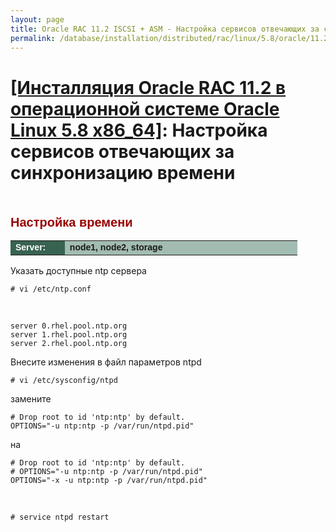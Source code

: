 ```yaml
---
layout: page
title: Oracle RAC 11.2 ISCSI + ASM - Настройка сервисов отвечающих за синхронизацию времени
permalink: /database/installation/distributed/rac/linux/5.8/oracle/11.2/setup-actual-time/
---
```


# <a href="/database/installation/distributed/rac/linux/5.8/oracle/11.2/">[Инсталляция Oracle RAC 11.2 в операционной системе Oracle Linux 5.8 x86_64]</a>: Настройка сервисов отвечающих за синхронизацию времени

<br/>




<span style="font-size: 20px; text-align: left; line-height: 130%; font-family: Arial,Helvetica,sans-serif; color: rgb(153, 0, 0);"><strong>Настройка времени</strong></span>


<table cellpadding="4" cellspacing="2" align="center" border="0" width="100%">
<tr>
	<td style="color: rgb(255, 255, 255);" bgcolor="#386351" width="14%"><span style="font-family: Arial,Helvetica,sans-serif; font-size: 14px;"><strong>Server:</strong></span></td>
	<td height="20" bgcolor="#a2bcb1" width="60%"><span style="font-family: Arial,Helvetica,sans-serif; font-size: 14px;"><strong>node1, node2, storage</strong></span></td>
</tr>
</table>


Указать доступные ntp сервера

    # vi /etc/ntp.conf

<br/>

    server 0.rhel.pool.ntp.org
    server 1.rhel.pool.ntp.org
    server 2.rhel.pool.ntp.org


<!--
Настраиваем планировщик заданий

Сервера ru.pool.ntp.org выбраны в качестве примера

# crontab -e

# Set the date and time via NTP
*/15 * * * * /usr/sbin/ntpdate 0.ru.pool.ntp.org 1.ru.pool.ntp.org 2.ru.pool.ntp.org 3.ru.pool.ntp.org   > /var/log/time.log


-->

Внесите изменения в файл параметров ntpd

    # vi /etc/sysconfig/ntpd

замените

    # Drop root to id 'ntp:ntp' by default.
    OPTIONS="-u ntp:ntp -p /var/run/ntpd.pid"

на

    # Drop root to id 'ntp:ntp' by default.
    # OPTIONS="-u ntp:ntp -p /var/run/ntpd.pid"
    OPTIONS="-x -u ntp:ntp -p /var/run/ntpd.pid"

<br/>


    # service ntpd restart
